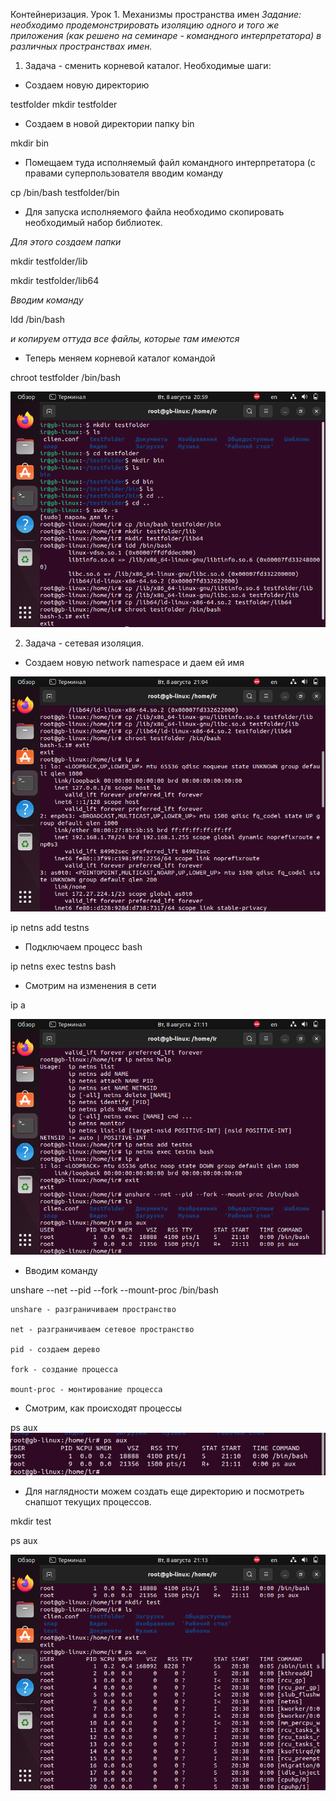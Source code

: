 Контейнеризация.
 Урок 1.  Механизмы пространства имен
*Задание: необходимо продемонстрировать изоляцию одного и того же приложения (как решено на семинаре - командного интерпретатора) в различных пространствах имен.*
1. Задача - сменить корневой каталог.
Необходимые шаги:
* Создаем новую директорию 

testfolder 
mkdir testfolder
* Создаем в новой директории папку bin

mkdir bin
* Помещаем туда исполняемый файл командного интерпретатора
(с правами суперпользователя вводим команду 

сp /bin/bash testfolder/bin
* Для запуска исполняемого файла необходимо скопировать необходимый набор библиотек. 

_Для этого создаем папки_

mkdir testfolder/lib

mkdir testfolder/lib64

_Вводим команду_

ldd /bin/bash 

_и копируем оттуда все файлы, которые там имеются_
* Теперь меняем корневой каталог командой 

chroot testfolder /bin/bash

![Скриншот](/Seminar_1/image1.jpg)

2. Задача - сетевая изоляция.

* Создаем новую network namespace и даем ей имя

![Скриншот](/Seminar_1/image2.jpg)

ip netns add testns 
* Подключаем процесс bash

ip netns exec testns bash

* Смотрим на изменения в сети

ip a

![Скриншот](/Seminar_1/image3.jpg)


* Вводим команду

unshare --net --pid --fork --mount-proc /bin/bash

    unshare - разграничиваем пространство

    net - разграничиваем сетевое пространство

    pid - создаем дерево

    fork - создание процесса

    mount-proc - монтирование процесса

* Смотрим, как происходят процессы

ps aux
![Скриншот](/Seminar_1/image4.jpg)


* Для наглядности можем создать еще директорию и посмотреть снапшот текущих процессов.

mkdir test

ps aux

![Скриншот](/Seminar_1/image5.jpg)
